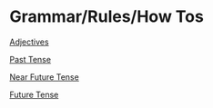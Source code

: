 # Grammar/Rules/How Tos

[Adjectives](Grammar%20Ru%207ecb7/Adjectives%207d869.md)

[Past Tense](Grammar%20Ru%207ecb7/Past%20Tense%201d27c.md)

[Near Future Tense](Grammar%20Ru%207ecb7/Near%20Futur%207ba6c.md)

[Future Tense](Grammar%20Ru%207ecb7/Future%20Ten%2010b52.md)